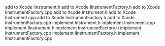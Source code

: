 

add to Xcode IInstrument.h
add to Xcode IInstrumentFactory.h
add to Xcode IInstrumentFactory.cpp
add to Xcode Instrument.h
add to Xcode Instrument.cpp
add to Xcode InstrumentFactory.h
add to Xcode InstrumentFactory.cpp
implement Instrument.h
implement Instrument.cpp
implement IInstrument.h
implement InstrumentFactory.h
implement InstrumentFactory.cpp
implement IInstrumentFactory.h
implement IInstrumentFactory.cpp
